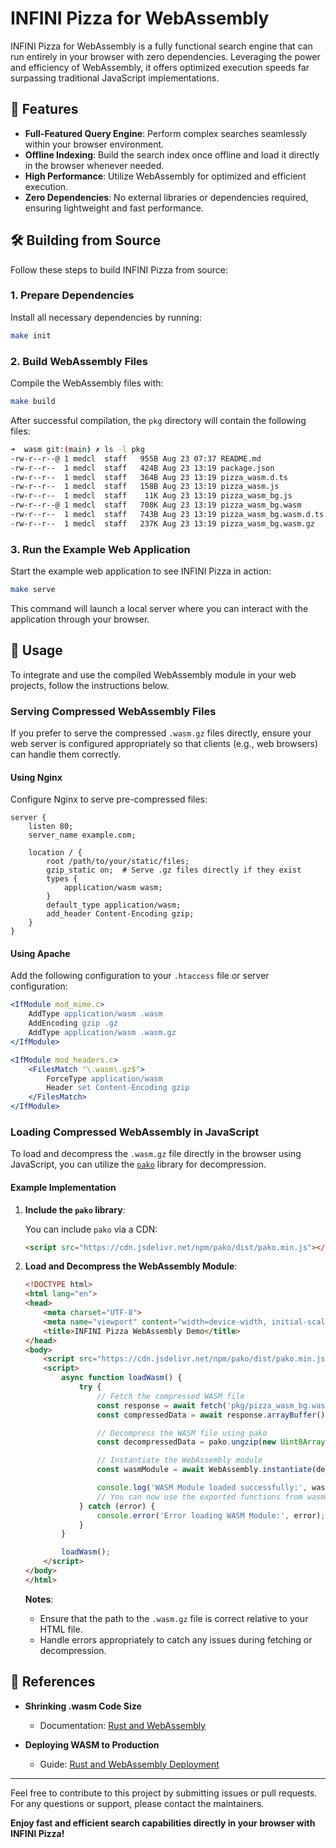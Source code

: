 # INFINI Pizza for WebAssembly

INFINI Pizza for WebAssembly is a fully functional search engine that can run entirely in your browser with zero dependencies. Leveraging the power and efficiency of WebAssembly, it offers optimized execution speeds far surpassing traditional JavaScript implementations.

## 🚀 Features

- **Full-Featured Query Engine**: Perform complex searches seamlessly within your browser environment.
- **Offline Indexing**: Build the search index once offline and load it directly in the browser whenever needed.
- **High Performance**: Utilize WebAssembly for optimized and efficient execution.
- **Zero Dependencies**: No external libraries or dependencies required, ensuring lightweight and fast performance.

## 🛠️ Building from Source

Follow these steps to build INFINI Pizza from source:

### 1. Prepare Dependencies

Install all necessary dependencies by running:

```sh
make init
```

### 2. Build WebAssembly Files

Compile the WebAssembly files with:

```sh
make build
```

After successful compilation, the `pkg` directory will contain the following files:

```sh
➜  wasm git:(main) ✗ ls -l pkg
-rw-r--r--@ 1 medcl  staff   955B Aug 23 07:37 README.md
-rw-r--r--  1 medcl  staff   424B Aug 23 13:19 package.json
-rw-r--r--  1 medcl  staff   364B Aug 23 13:19 pizza_wasm.d.ts
-rw-r--r--  1 medcl  staff   158B Aug 23 13:19 pizza_wasm.js
-rw-r--r--  1 medcl  staff    11K Aug 23 13:19 pizza_wasm_bg.js
-rw-r--r--@ 1 medcl  staff   708K Aug 23 13:19 pizza_wasm_bg.wasm
-rw-r--r--  1 medcl  staff   743B Aug 23 13:19 pizza_wasm_bg.wasm.d.ts
-rw-r--r--  1 medcl  staff   237K Aug 23 13:19 pizza_wasm_bg.wasm.gz
```

### 3. Run the Example Web Application

Start the example web application to see INFINI Pizza in action:

```sh
make serve
```

This command will launch a local server where you can interact with the application through your browser.

## 📖 Usage

To integrate and use the compiled WebAssembly module in your web projects, follow the instructions below.

### Serving Compressed WebAssembly Files

If you prefer to serve the compressed `.wasm.gz` files directly, ensure your web server is configured appropriately so that clients (e.g., web browsers) can handle them correctly.

#### **Using Nginx**

Configure Nginx to serve pre-compressed files:

```nginx
server {
    listen 80;
    server_name example.com;

    location / {
        root /path/to/your/static/files;
        gzip_static on;  # Serve .gz files directly if they exist
        types {
            application/wasm wasm;
        }
        default_type application/wasm;
        add_header Content-Encoding gzip;
    }
}
```

#### **Using Apache**

Add the following configuration to your `.htaccess` file or server configuration:

```apache
<IfModule mod_mime.c>
    AddType application/wasm .wasm
    AddEncoding gzip .gz
    AddType application/wasm .wasm.gz
</IfModule>

<IfModule mod_headers.c>
    <FilesMatch "\.wasm\.gz$">
        ForceType application/wasm
        Header set Content-Encoding gzip
    </FilesMatch>
</IfModule>
```

### Loading Compressed WebAssembly in JavaScript

To load and decompress the `.wasm.gz` file directly in the browser using JavaScript, you can utilize the [`pako`](https://github.com/nodeca/pako) library for decompression.

#### **Example Implementation**

1. **Include the `pako` library**:

   You can include `pako` via a CDN:

   ```html
   <script src="https://cdn.jsdelivr.net/npm/pako/dist/pako.min.js"></script>
   ```

2. **Load and Decompress the WebAssembly Module**:

   ```html
   <!DOCTYPE html>
   <html lang="en">
   <head>
       <meta charset="UTF-8">
       <meta name="viewport" content="width=device-width, initial-scale=1.0">
       <title>INFINI Pizza WebAssembly Demo</title>
   </head>
   <body>
       <script src="https://cdn.jsdelivr.net/npm/pako/dist/pako.min.js"></script>
       <script>
           async function loadWasm() {
               try {
                   // Fetch the compressed WASM file
                   const response = await fetch('pkg/pizza_wasm_bg.wasm.gz');
                   const compressedData = await response.arrayBuffer();

                   // Decompress the WASM file using pako
                   const decompressedData = pako.ungzip(new Uint8Array(compressedData));

                   // Instantiate the WebAssembly module
                   const wasmModule = await WebAssembly.instantiate(decompressedData.buffer);

                   console.log('WASM Module loaded successfully:', wasmModule);
                   // You can now use the exported functions from wasmModule.instance.exports
               } catch (error) {
                   console.error('Error loading WASM Module:', error);
               }
           }

           loadWasm();
       </script>
   </body>
   </html>
   ```

   **Notes**:
   - Ensure that the path to the `.wasm.gz` file is correct relative to your HTML file.
   - Handle errors appropriately to catch any issues during fetching or decompression.


## 📖 References

- **Shrinking .wasm Code Size**
   - Documentation: [Rust and WebAssembly](https://rustwasm.github.io/docs/book/reference/code-size.html)

- **Deploying WASM to Production**
   - Guide: [Rust and WebAssembly Deployment](https://rustwasm.github.io/book/reference/deploying-to-production.html)

---

Feel free to contribute to this project by submitting issues or pull requests. For any questions or support, please contact the maintainers.

**Enjoy fast and efficient search capabilities directly in your browser with INFINI Pizza!**